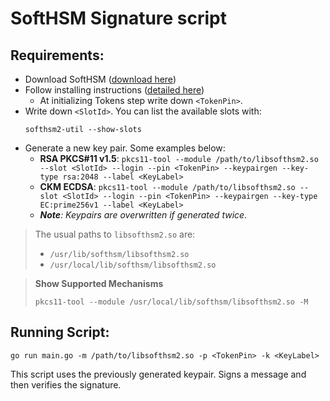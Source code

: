 # SoftHSM Signature script
## Requirements:
- Download SoftHSM ([download here](https://dist.opendnssec.org/source/))
- Follow installing instructions ([detailed here](https://wiki.opendnssec.org/display/SoftHSMDOCS/SoftHSM+Documentation+v2))
  - At initializing Tokens step write down `<TokenPin>`.
- Write down `<SlotId>`. You can list the available slots with:
  ```
  softhsm2-util --show-slots
  ```
- Generate a new key pair. Some examples below:
  - __RSA PKCS#11 v1.5__: `pkcs11-tool --module /path/to/libsofthsm2.so --slot <SlotId> --login --pin <TokenPin> --keypairgen --key-type rsa:2048 --label <KeyLabel>`
  - __CKM ECDSA__: `pkcs11-tool --module /path/to/libsofthsm2.so --slot <SlotId> --login --pin <TokenPin> --keypairgen --key-type EC:prime256v1 --label <KeyLabel>`
  - *__Note__: Keypairs are overwritten if generated twice*.

> The usual paths to `libsofthsm2.so` are:
> - `/usr/lib/softhsm/libsofthsm2.so`
> - `/usr/local/lib/softhsm/libsofthsm2.so`

> __Show Supported Mechanisms__
> ```
> pkcs11-tool --module /usr/local/lib/softhsm/libsofthsm2.so -M
> ```

## Running Script:
```
go run main.go -m /path/to/libsofthsm2.so -p <TokenPin> -k <KeyLabel>
```

This script uses the previously generated keypair. Signs a message and then verifies the signature.
